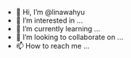 - 👋 Hi, I’m @linawahyu
- 👀 I’m interested in ...
- 🌱 I’m currently learning ...
- 💞️ I’m looking to collaborate on ...
- 📫 How to reach me ...

<!---
linawahyu/linawahyu is a ✨ special ✨ repository because its `README.md` (this file) appears on your GitHub profile.
You can click the Preview link to take a look at your changes.
--->
